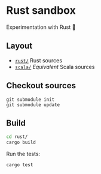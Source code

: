 # Rust sandbox

Experimentation with Rust :crab:

## Layout

- [`rust/`](./rust/) Rust sources
- [`scala/`](./scala/) *Equivalent* Scala sources

## Checkout sources

```
git submodule init
git submodule update
```

## Build

```bash
cd rust/
cargo build
```

Run the tests:

    cargo test
